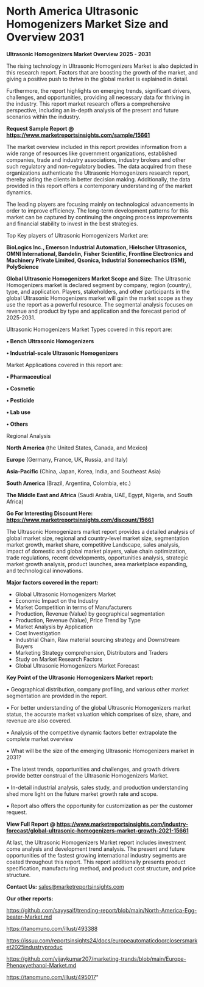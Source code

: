 # North America Ultrasonic Homogenizers Market Size and Overview 2031

<Strong> Ultrasonic Homogenizers Market Overview 2025 - 2031</strong>

The rising technology in Ultrasonic Homogenizers Market is also depicted in this research report. Factors that are boosting the growth of the market, and giving a positive push to thrive in the global market is explained in detail.

Furthermore, the report highlights on emerging trends, significant drivers, challenges, and opportunities, providing all necessary data for thriving in the industry. This report market research offers a comprehensive perspective, including an in-depth analysis of the present and future scenarios within the industry.

<strong>Request Sample Report @ <a href=https://www.marketreportsinsights.com/sample/15661>https://www.marketreportsinsights.com/sample/15661</a></strong>

The market overview included in this report provides information from a wide range of resources like government organizations, established companies, trade and industry associations, industry brokers and other such regulatory and non-regulatory bodies. The data acquired from these organizations authenticate the Ultrasonic Homogenizers research report, thereby aiding the clients in better decision making. Additionally, the data provided in this report offers a contemporary understanding of the market dynamics.

The leading players are focusing mainly on technological advancements in order to improve efficiency. The long-term development patterns for this market can be captured by continuing the ongoing process improvements and financial stability to invest in the best strategies.

Top Key players of Ultrasonic Homogenizers Market are:

<strong>BioLogics Inc., Emerson Industrial Automation, Hielscher Ultrasonics, OMNI International, Bandelin, Fisher Scientific, Frontline Electronics and Machinery Private Limited, Qsonica, Industrial Sonomechanics (ISM), PolyScience</strong>

<strong><b>Global Ultrasonic Homogenizers Market Scope and Size:</b></strong>
The Ultrasonic Homogenizers market is declared segment by company, region (country), type, and application. Players, stakeholders, and other participants in the global Ultrasonic Homogenizers market will gain the market scope as they use the report as a powerful resource. The segmental analysis focuses on revenue and product by type and application and the forecast period of 2025-2031.

Ultrasonic Homogenizers Market Types covered in this report are:

<strong>• Bench Ultrasonic Homogenizers

• Industrial-scale Ultrasonic Homogenizers</strong>

Market Applications covered in this report are:

<strong>• Pharmaceutical

• Cosmetic

• Pesticide

• Lab use

• Others</strong> 

Regional Analysis

<strong>North America</strong> (the United States, Canada, and Mexico)

<strong>Europe</strong> (Germany, France, UK, Russia, and Italy)

<strong>Asia-Pacific</strong> (China, Japan, Korea, India, and Southeast Asia)

<strong>South America</strong> (Brazil, Argentina, Colombia, etc.)

<strong>The Middle East and Africa</strong> (Saudi Arabia, UAE, Egypt, Nigeria, and South Africa)

<strong>Go For Interesting Discount Here: <a href=https://www.marketreportsinsights.com/discount/15661>https://www.marketreportsinsights.com/discount/15661</a></strong>

The Ultrasonic Homogenizers market report provides a detailed analysis of global market size, regional and country-level market size, segmentation market growth, market share, competitive Landscape, sales analysis, impact of domestic and global market players, value chain optimization, trade regulations, recent developments, opportunities analysis, strategic market growth analysis, product launches, area marketplace expanding, and technological innovations.

<strong><b>Major factors covered in the report:</b></strong>
<ul>
  <li>Global Ultrasonic Homogenizers Market </li>
  <li>Economic Impact on the Industry</li>
  <li>Market Competition in terms of Manufacturers</li>
  <li>Production, Revenue (Value) by geographical segmentation</li>
  <li>Production, Revenue (Value), Price Trend by Type</li>
  <li>Market Analysis by Application</li>
  <li>Cost Investigation</li>
  <li>Industrial Chain, Raw material sourcing strategy and Downstream Buyers</li>
  <li>Marketing Strategy comprehension, Distributors and Traders</li>
  <li>Study on Market Research Factors</li>
  <li>Global Ultrasonic Homogenizers Market Forecast</li>
</ul>

<strong><b>Key Point of the Ultrasonic Homogenizers Market report:</b></strong>

• Geographical distribution, company profiling, and various other market segmentation are provided in the report.

• For better understanding of the global Ultrasonic Homogenizers market status, the accurate market valuation which comprises of size, share, and revenue are also covered.

• Analysis of the competitive dynamic factors better extrapolate the complete market overview

• What will be the size of the emerging Ultrasonic Homogenizers market in 2031?

• The latest trends, opportunities and challenges, and growth drivers provide better construal of the Ultrasonic Homogenizers Market.

• In-detail industrial analysis, sales study, and production understanding shed more light on the future market growth rate and scope.

• Report also offers the opportunity for customization as per the customer request.

<strong><b>View Full Report @ <a href=https://www.marketreportsinsights.com/industry-forecast/global-ultrasonic-homogenizers-market-growth-2021-15661>https://www.marketreportsinsights.com/industry-forecast/global-ultrasonic-homogenizers-market-growth-2021-15661</a></b></strong>


At last, the Ultrasonic Homogenizers Market report includes investment come analysis and development trend analysis. The present and future opportunities of the fastest growing international industry segments are coated throughout this report. This report additionally presents product specification, manufacturing method, and product cost structure, and price structure.

<strong>Contact Us:</strong>
sales@marketreportsinsights.com

<strong>Our other reports:</strong>

<a href=https://github.com/sayysaif/trending-report/blob/main/North-America-Egg-beater-Market.md>https://github.com/sayysaif/trending-report/blob/main/North-America-Egg-beater-Market.md</a>

<a href=https://tanomuno.com/illust/493388>https://tanomuno.com/illust/493388</a>

<a href=https://issuu.com/reportsinsights24/docs/europeautomaticdoorclosersmarket2025industryproduc>https://issuu.com/reportsinsights24/docs/europeautomaticdoorclosersmarket2025industryproduc</a>

<a href=https://github.com/vijaykumar207/marketing-trands/blob/main/Europe-Phenoxyethanol-Market.md>https://github.com/vijaykumar207/marketing-trands/blob/main/Europe-Phenoxyethanol-Market.md</a>

<a href=https://tanomuno.com/illust/495017>https://tanomuno.com/illust/495017</a>"
